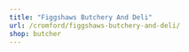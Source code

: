 ```yaml
---
title: "Figgshaws Butchery And Deli"
url: /cromford/figgshaws-butchery-and-deli/
shop: butcher
---
```

